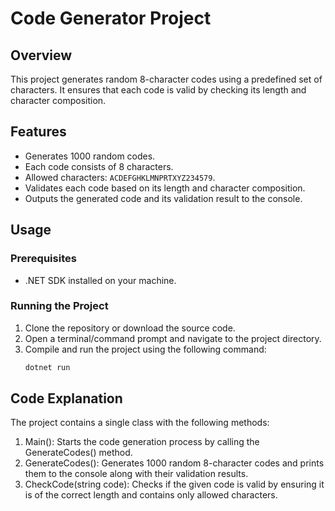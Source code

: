 # Code Generator Project

## Overview

This project generates random 8-character codes using a predefined set of characters. It ensures that each code is valid by checking its length and character composition.

## Features

- Generates 1000 random codes.
- Each code consists of 8 characters.
- Allowed characters: `ACDEFGHKLMNPRTXYZ234579`.
- Validates each code based on its length and character composition.
- Outputs the generated code and its validation result to the console.

## Usage

### Prerequisites

- .NET SDK installed on your machine.

### Running the Project

1. Clone the repository or download the source code.
2. Open a terminal/command prompt and navigate to the project directory.
3. Compile and run the project using the following command:
   ```sh
   dotnet run
## Code Explanation
The project contains a single class with the following methods:

1. Main(): Starts the code generation process by calling the GenerateCodes() method.
2. GenerateCodes(): Generates 1000 random 8-character codes and prints them to the console along with their validation results.
3. CheckCode(string code): Checks if the given code is valid by ensuring it is of the correct length and contains only allowed characters.
